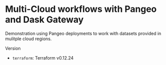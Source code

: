# Multi-Cloud workflows with Pangeo and Dask Gateway

Demonstration using Pangeo deployments to work with datasets provided in
mulitple cloud regions.

Version

* `terraform`: Terraform v0.12.24

